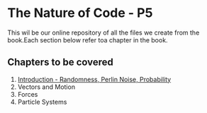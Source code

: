 # The Nature of Code - P5

This wil be our online repository of all the files we create from the book.Each section below refer toa chapter in the book.

## Chapters to be covered
1. [Introduction - Randomness, Perlin Noise, Probability](01_introduction/)
2. Vectors and Motion
3. Forces
4. Particle Systems

